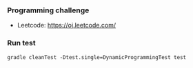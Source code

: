 
### Programming challenge 

* Leetcode: https://oj.leetcode.com/

### Run test

`gradle cleanTest -Dtest.single=DynamicProgrammingTest test`
